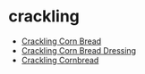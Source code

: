 # crackling

 * [Crackling Corn Bread](../../index/c/crackling-corn-bread-104292.json)
 * [Crackling Corn Bread Dressing](../../index/c/crackling-corn-bread-dressing-104291.json)
 * [Crackling Cornbread](../../index/c/crackling-cornbread.json)
